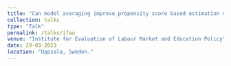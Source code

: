```yaml
---
title: "Can model averaging improve propensity score based estimation of average treatment effects?"
collection: talks
type: "Talk"
permalink: /talks/ifau
venue: "Institute for Evaluation of Labour Market and Education Policy"
date: 29-03-2023
location: "Uppsala, Sweden."
---
```



